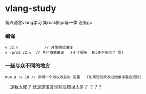 # vlang-study
新兴语言vlang学习  集rust和go与一体  没有gc

### 编译
```
v v2.v            // 开发模式编译
v -prod v2.v  // 生产模式编译   (小了很多  和c差不多大了 鄂)
```

### 一些与众不同的地方
```
num a := 10 // 声明一个可以改变的 变量   (如果没有修改过她编译器会报错) 
```

... 是我太傻了 还是这语言现阶段错误太多了 ？？？